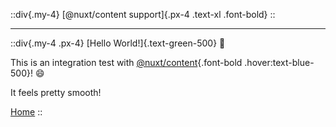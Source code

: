 ::div{.my-4}
[@nuxt/content support]{.px-4 .text-xl .font-bold}
::

---

::div{.my-4 .px-4}
[Hello World!]{.text-green-500} :wave:

This is an integration test with [@nuxt/content](https://content.nuxtjs.org){.font-bold .hover:text-blue-500}! :smile:

It feels pretty smooth!

[Home](/)
::

